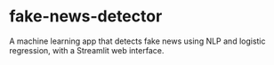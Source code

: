 # fake-news-detector
A machine learning app that detects fake news using NLP and logistic regression, with a Streamlit web interface.
